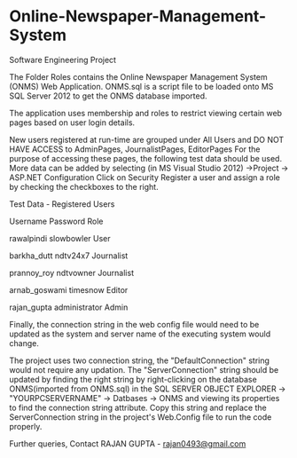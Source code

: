 Online-Newspaper-Management-System
==================================

Software Engineering Project

The Folder Roles contains the Online Newspaper Management System (ONMS) Web Application.
ONMS.sql is a script file to be loaded onto MS SQL Server 2012 to get the ONMS database imported.

The application uses membership and roles to restrict viewing certain web pages based on user login details.

New users registered at run-time are grouped under All Users and DO NOT HAVE ACCESS to AdminPages, JournalistPages, EditorPages
For the purpose of accessing these pages, the following test data should be used. More data can be added by selecting (in MS Visual Studio 2012)
->Project -> ASP.NET Configuration
  Click on Security
  Register a user and assign a role by checking the checkboxes to the right.
  
Test Data - Registered Users

Username      Password      Role

rawalpindi    slowbowler    User

barkha_dutt   ndtv24x7      Journalist

prannoy_roy   ndtvowner     Journalist

arnab_goswami timesnow      Editor

rajan_gupta   administrator Admin


Finally, the connection string in the web config file would need to be updated as the system and server name of the executing system would change.

The project uses two connection string, the "DefaultConnection" string would not require any updation.
The "ServerConnection" string should be updated by finding the right string by right-clicking on the database ONMS(imported from ONMS.sql) in the SQL SERVER OBJECT EXPLORER -> "YOURPCSERVERNAME" -> Datbases -> ONMS and viewing its properties to find the connection string attribute. Copy this string and replace the ServerConnection string in the project's Web.Config file to run the code properly.

Further queries, Contact RAJAN GUPTA - rajan0493@gmail.com
